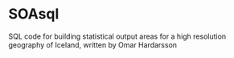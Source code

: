 # SOAsql
SQL code for building statistical output areas for a high resolution geography of Iceland, written by Omar Hardarsson
